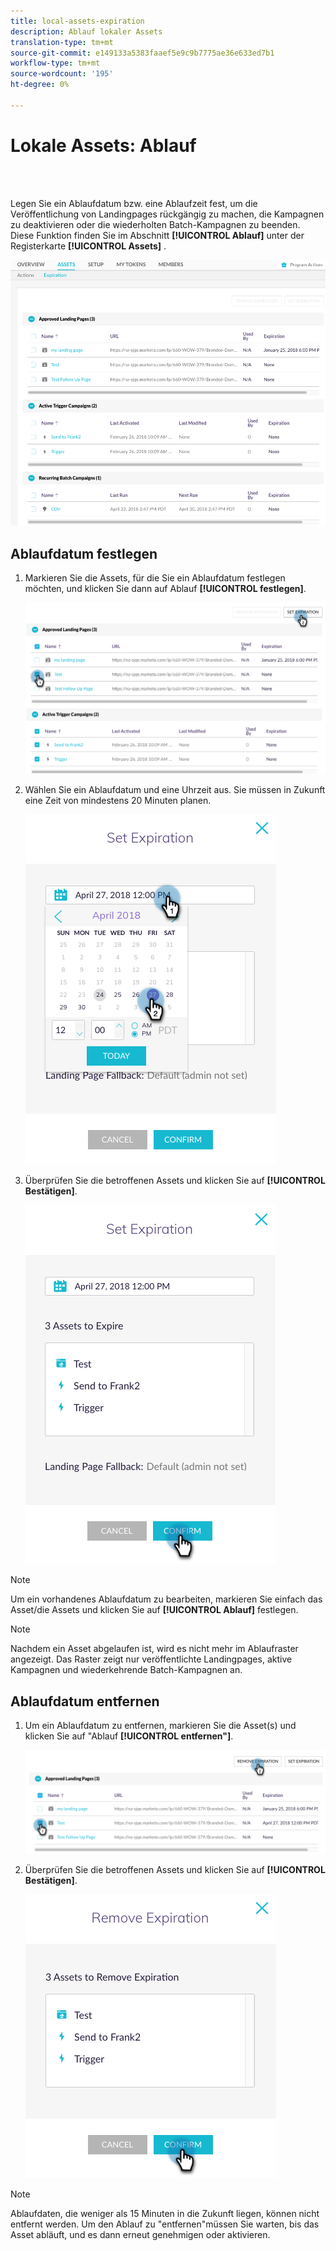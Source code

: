 ```yaml
---
title: local-assets-expiration
description: Ablauf lokaler Assets
translation-type: tm+mt
source-git-commit: e149133a5383faaef5e9c9b7775ae36e633ed7b1
workflow-type: tm+mt
source-wordcount: '195'
ht-degree: 0%

---
```



# Lokale Assets: Ablauf

<br> 

Legen Sie ein Ablaufdatum bzw. eine Ablaufzeit fest, um die Veröffentlichung von Landingpages rückgängig zu machen, die Kampagnen zu deaktivieren oder die wiederholten Batch-Kampagnen zu beenden. Diese Funktion finden Sie im Abschnitt **[!UICONTROL Ablauf]** unter der Registerkarte **[!UICONTROL Assets]** .

![Bild eins](/help/sky/assets/programs/local-assets-expiration/local-assets-expiration-1.png)

## Ablaufdatum festlegen

1. Markieren Sie die Assets, für die Sie ein Ablaufdatum festlegen möchten, und klicken Sie dann auf Ablauf **[!UICONTROL festlegen]**.

   ![Bild zwei](/help/sky/assets/programs/local-assets-expiration/local-assets-expiration-2.png)

1. Wählen Sie ein Ablaufdatum und eine Uhrzeit aus. Sie müssen in Zukunft eine Zeit von mindestens 20 Minuten planen.

   ![Bild drei](/help/sky/assets/programs/local-assets-expiration/local-assets-expiration-3.png)

1. Überprüfen Sie die betroffenen Assets und klicken Sie auf **[!UICONTROL Bestätigen]**.

   ![Bild vier](/help/sky/assets/programs/local-assets-expiration/local-assets-expiration-4.png)

>[!NOTE]
>
>Um ein vorhandenes Ablaufdatum zu bearbeiten, markieren Sie einfach das Asset/die Assets und klicken Sie auf **[!UICONTROL Ablauf]** festlegen.

>[!NOTE]
>
>Nachdem ein Asset abgelaufen ist, wird es nicht mehr im Ablaufraster angezeigt. Das Raster zeigt nur veröffentlichte Landingpages, aktive Kampagnen und wiederkehrende Batch-Kampagnen an.

## Ablaufdatum entfernen

1. Um ein Ablaufdatum zu entfernen, markieren Sie die Asset(s) und klicken Sie auf &quot;Ablauf **[!UICONTROL entfernen&quot;]**.

   ![Bild fünf](/help/sky/assets/programs/local-assets-expiration/local-assets-expiration-5.png)

1. Überprüfen Sie die betroffenen Assets und klicken Sie auf **[!UICONTROL Bestätigen]**.

   ![Bild sechs](/help/sky/assets/programs/local-assets-expiration/local-assets-expiration-6.png)

>[!NOTE]
>
>Ablaufdaten, die weniger als 15 Minuten in die Zukunft liegen, können nicht entfernt werden. Um den Ablauf zu &quot;entfernen&quot;müssen Sie warten, bis das Asset abläuft, und es dann erneut genehmigen oder aktivieren.
